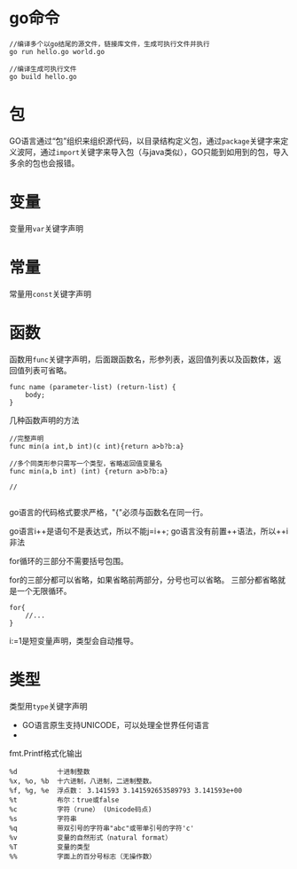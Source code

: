 
# go命令

   
    //编译多个以go结尾的源文件，链接库文件，生成可执行文件并执行
    go run hello.go world.go
    
    //编译生成可执行文件
    go build hello.go



# 包
GO语言通过“包”组织来组织源代码，以目录结构定义包，通过`package`关键字来定义波阿，通过`import`关键字来导入包（与java类似），GO只能到如用到的包，导入多余的包也会报错。


# 变量
变量用`var`关键字声明



# 常量
常量用`const`关键字声明


# 函数
函数用`func`关键字声明，后面跟函数名，形参列表，返回值列表以及函数体，返回值列表可省略。
```
func name (parameter-list) (return-list) {
    body;
}
```

几种函数声明的方法

```
//完整声明
func min(a int,b int)(c int){return a>b?b:a}

//多个同类形参只需写一个类型，省略返回值变量名
func min(a,b int) (int) {return a>b?b:a}

//


```


go语言的代码格式要求严格，"{"必须与函数名在同一行。

go语言i++是语句不是表达式，所以不能j=i++;
go语言没有前置++语法，所以++i非法

for循环的三部分不需要括号包围。

for的三部分都可以省略，如果省略前两部分，分号也可以省略。
三部分都省略就是一个无限循环。
```
for{
    //...
}
```

i:=1是短变量声明，类型会自动推导。



# 类型
类型用`type`关键字声明

- GO语言原生支持UNICODE，可以处理全世界任何语言
- 


fmt.Printf格式化输出

```
%d          十进制整数
%x, %o, %b  十六进制，八进制，二进制整数。
%f, %g, %e  浮点数： 3.141593 3.141592653589793 3.141593e+00
%t          布尔：true或false
%c          字符（rune） (Unicode码点)
%s          字符串
%q          带双引号的字符串"abc"或带单引号的字符'c'
%v          变量的自然形式（natural format）
%T          变量的类型
%%          字面上的百分号标志（无操作数）
```